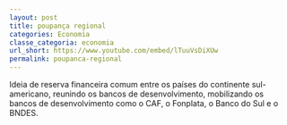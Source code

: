 ```yaml
---
layout: post
title: poupança regional
categories: Economia
classe_categoria: economia
url_short: https://www.youtube.com/embed/lTuuVsDiXUw
permalink: poupanca-regional
---
```

Ideia de reserva financeira comum entre os países do continente sul-americano, reunindo os bancos de desenvolvimento, mobilizando os bancos de desenvolvimento como o CAF, o Fonplata, o Banco do Sul e o BNDES.
